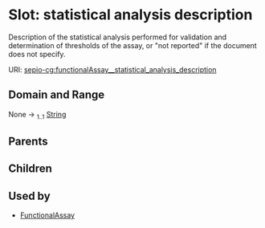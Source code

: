 
# Slot: statistical analysis description


Description of the statistical analysis performed for validation and determination of thresholds of the assay, or "not reported" if the document does not specify.

URI: [sepio-cg:functionalAssay__statistical_analysis_description](http://purl.obolibrary.org/obo/SEPIOCG_functionalAssay__statistical_analysis_description)


## Domain and Range

None &#8594;  <sub>1..1</sub> [String](types/String.md)

## Parents


## Children


## Used by

 * [FunctionalAssay](FunctionalAssay.md)
